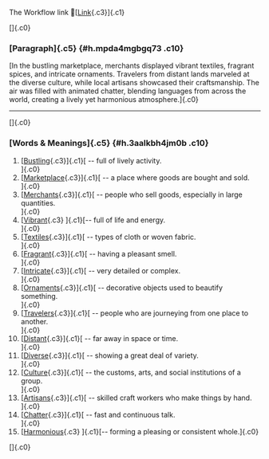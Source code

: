 The Workflow link
👏[[Link](https://www.google.com/url?q=http://www.google.com&sa=D&source=editors&ust=1759066759849462&usg=AOvVaw3oCdogdJxd3-qeG6vYhDAG){.c3}]{.c1}

[]{.c0}

### [Paragraph]{.c5} {#h.mpda4mgbgq73 .c10}

[In the bustling marketplace, merchants displayed vibrant textiles,
fragrant spices, and intricate ornaments. Travelers from distant lands
marveled at the diverse culture, while local artisans showcased their
craftsmanship. The air was filled with animated chatter, blending
languages from across the world, creating a lively yet harmonious
atmosphere.]{.c0}

------------------------------------------------------------------------

[]{.c0}

### [Words & Meanings]{.c5} {#h.3aalkbh4jm0b .c10}

1.  [[Bustling](https://www.google.com/url?q=http://www.google.com&sa=D&source=editors&ust=1759066759850079&usg=AOvVaw2FfkcTXZpy9Ed_HWnkJdD4){.c3}]{.c1}[ --
    full of lively activity.\
    ]{.c0}
2.  [[Marketplace](https://www.google.com/url?q=http://www.google.com&sa=D&source=editors&ust=1759066759850238&usg=AOvVaw2cfrqqEXQ3hBZJgaTEgXql){.c3}]{.c1}[ --
    a place where goods are bought and sold.\
    ]{.c0}
3.  [[Merchants](https://www.google.com/url?q=http://www.google.com&sa=D&source=editors&ust=1759066759850393&usg=AOvVaw3LWivlY7m3WnTjMWyOBVHF){.c3}]{.c1}[ --
    people who sell goods, especially in large quantities.\
    ]{.c0}
4.  [[Vibrant](https://www.google.com/url?q=http://www.google.com&sa=D&source=editors&ust=1759066759850524&usg=AOvVaw1cheYED916Ix6pwTnxhGH8){.c3}
    ]{.c1}[-- full of life and energy.\
    ]{.c0}
5.  [[Textiles](https://www.google.com/url?q=http://www.google.com&sa=D&source=editors&ust=1759066759850618&usg=AOvVaw0RRgqV-Hqg8b8IcjC_-m4o){.c3}]{.c1}[ --
    types of cloth or woven fabric.\
    ]{.c0}
6.  [[Fragrant](https://www.google.com/url?q=http://www.google.com&sa=D&source=editors&ust=1759066759850721&usg=AOvVaw3XV09W91hVGmgv_vOmT1WY){.c3}]{.c1}[ --
    having a pleasant smell.\
    ]{.c0}
7.  [[Intricate](https://www.google.com/url?q=http://www.google.com&sa=D&source=editors&ust=1759066759850833&usg=AOvVaw1gHE2Z2mZlZemHFOQ9-2p2){.c3}]{.c1}[ --
    very detailed or complex.\
    ]{.c0}
8.  [[Ornaments](https://www.google.com/url?q=http://www.google.com&sa=D&source=editors&ust=1759066759850933&usg=AOvVaw2HNyDP2AlhuOfPpllJrjH5){.c3}]{.c1}[ --
    decorative objects used to beautify something.\
    ]{.c0}
9.  [[Travelers](https://www.google.com/url?q=http://www.google.com&sa=D&source=editors&ust=1759066759851046&usg=AOvVaw2nL62WBfn2FIStHRGF6exk){.c3}]{.c1}[ --
    people who are journeying from one place to another.\
    ]{.c0}
10. [[Distant](https://www.google.com/url?q=http://www.google.com&sa=D&source=editors&ust=1759066759851166&usg=AOvVaw1vAWp2gSCbw1DmE6TIU6ND){.c3}]{.c1}[ --
    far away in space or time.\
    ]{.c0}
11. [[Diverse](https://www.google.com/url?q=http://www.google.com&sa=D&source=editors&ust=1759066759851267&usg=AOvVaw2QJGTL93kdEEHQssZ29_LL){.c3}]{.c1}[ --
    showing a great deal of variety.\
    ]{.c0}
12. [[Culture](https://www.google.com/url?q=http://www.google.com&sa=D&source=editors&ust=1759066759851374&usg=AOvVaw3BSndXcRi5lgYOYQh0i668){.c3}]{.c1}[ --
    the customs, arts, and social institutions of a group.\
    ]{.c0}
13. [[Artisans](https://www.google.com/url?q=http://www.google.com&sa=D&source=editors&ust=1759066759851494&usg=AOvVaw2-G4KXEiPTjtfbbGofd8d7){.c3}]{.c1}[ --
    skilled craft workers who make things by hand.\
    ]{.c0}
14. [[Chatter](https://www.google.com/url?q=http://www.google.com&sa=D&source=editors&ust=1759066759851607&usg=AOvVaw1uTPTZ34NOUgWUkewI5xNT){.c3}]{.c1}[ --
    fast and continuous talk.\
    ]{.c0}
15. [[Harmonious](https://www.google.com/url?q=http://www.google.com&sa=D&source=editors&ust=1759066759851708&usg=AOvVaw0os0HJFGLIpnvrEdsDSUCS){.c3}
    ]{.c1}[-- forming a pleasing or consistent whole.]{.c0}

[]{.c0}
